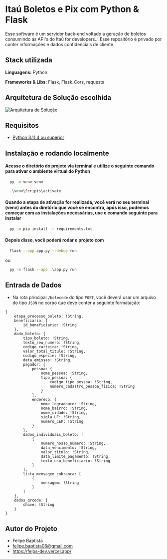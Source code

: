 
# Itaú Boletos e Pix com Python & Flask

Esse software é um servidor back-end voltado a geração de boletos consumindo as API's do Itaú for developers... Esse repositório é privado por conter informações e dados confidenciais de cliente.

## Stack utilizada

**Linguagens:** Python

**Frameworks & Libs:** Flask, Flask_Cors, requests

## Arquitetura de Solução escolhida

![Arquitetura de Solução](https://i.ibb.co/cQ1HGKs/Architecture.png)

## Requisitos

- [Python 3.11.4 ou superior](https://www.python.org/downloads/)

## Instalação e rodando localmente

#### Acesse o diretório do projeto via terminal e utilize o seguinte comando para ativar o ambiente virtual do Python

```bash
  py -m venv venv
```

```bash
  .\venv\Scripts\activate
```

#### Quando a etapa de ativação for realizada, você verá no seu terminal (venv) antes do diretório que você se encontra, após isso, podemos começar com as instalações necessárias, use o comando seguinte para instalar

```bash
  py -m pip install -r requirements.txt
```

#### Depois disso, você poderá rodar o projeto com

```bash
  flask --app app.py --debug run
```

ou

```bash
  py -m flask --app .\app.py run
```

## Entrada de Dados

- Na rota principal `/bolecode` do tipo `POST`, você deverá usar um arquivo do tipo `JSON` no corpo que deve conter a seguinte formatação:

```
{
    etapa_processo_boleto: !String,
    beneficiario: {
        id_beneficiario: !String
    },
    dado_boleto: {
        tipo_boleto: !String,
        texto_seu_numero: !String,
        codigo_carteira: !String,
        valor_total_titulo: !String,
        codigo_especie: !String,
        data_emissao: !String,
        pagador: {
            pessoa: {
                nome_pessoa: !String,
                tipo_pessoa: {
                    codigo_tipo_pessoa: !String,
                    numero_cadastro_pessoa_fisica: !String
                }
            },
            endereco: {
                nome_logradouro: !String,
                nome_bairro: !String,
                nome_cidade: !String,
                sigla_UF: !String,
                numero_CEP: !String
            }
        },
        dados_individuais_boleto: [
            {
                numero_nosso_numero: !String,
                data_vencimento: !String,
                valor_titulo: !String,
                data_limite_pagamento: !String,
                texto_uso_beneficiario: !String
            }
        ],
        lista_mensagem_cobranca: [
            {
                mensagem: !String
            }
        ]
    },
    dados_qrcode: {
        chave: !String
    }
}
```

## Autor do Projeto

- Felipe Baptista
- <felipe.baptista06@gmail.com>
- <https://felps-dev.vercel.app/>
